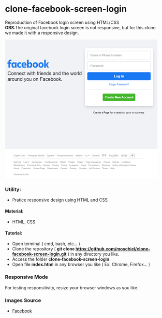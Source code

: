 # clone-facebook-screen-login
Reproduction of Facebook login screen using HTML/CSS
<br>
<b>OBS</b>:The original facebook login screen is not responsive, but for this clone we made it with a responsive design. 

![](https://raw.githubusercontent.com/moschiel/clone-facebook-screen-login/master/clone-facebook-result.PNG)

### Utility:
- Pratice responsive design using HTML and CSS

#### Material:
- HTML, CSS

#### Tutorial:
- Open terminal ( cmd, bash, etc... )
- Clone the repository ( <b>git clone https://github.com/moschiel/clone-facebook-screen-login.git</b> ) in any directory you like.
- Access the folder <b>clone-facebook-screen-login</b>
- Open file <b>index.html</b> in any browser you like ( Ex: Chrome, Firefox... )

### Responsive Mode
For testing responsitivity, resize your browser windows as you like.

### Images Source
- [Facebook](https://www.facebook.com/)

